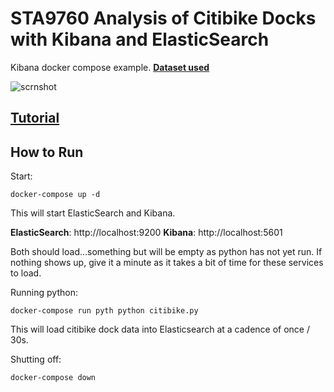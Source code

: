 # STA9760 Analysis of Citibike Docks with Kibana and ElasticSearch

Kibana docker compose example. **[Dataset used](https://feeds.citibikenyc.com/stations/stations.jso)**

![scrnshot](https://raw.githubusercontent.com/mottaquikarim/STA9760_Kibana/master/Screen%20Shot%202020-03-02%20at%2012.26.53%20AM.png)

## [Tutorial](https://www.youtube.com/watch?v=9Mkf6kHroG8&feature=youtu.be)

## How to Run

Start:

```
docker-compose up -d
```

This will start ElasticSearch and Kibana.

**ElasticSearch**: http://localhost:9200
**Kibana**: http://localhost:5601

Both should load...something but will be empty as python has not yet run. If nothing shows up, give it a minute as it takes a bit of time for these services to load.

Running python:

```
docker-compose run pyth python citibike.py
```

This will load citibike dock data into Elasticsearch at a cadence of once / 30s.

Shutting off:

```
docker-compose down
```
